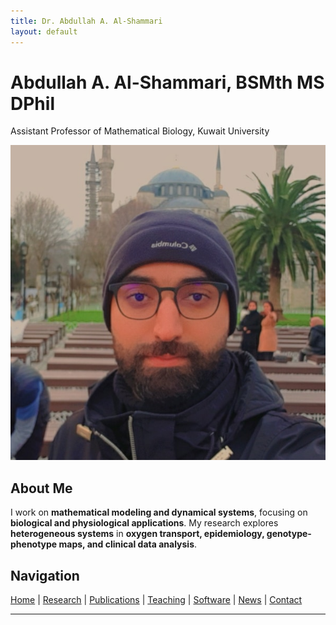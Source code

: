 ```yaml
---
title: Dr. Abdullah A. Al-Shammari
layout: default
---
```


# **Abdullah A. Al-Shammari, BSMth MS DPhil**  
Assistant Professor of Mathematical Biology, Kuwait University 

![Logo](/assets/images/profile.jpg)

## **About Me**  
I work on **mathematical modeling and dynamical systems**, focusing on **biological and physiological applications**. My research explores **heterogeneous systems** in **oxygen transport, epidemiology, genotype-phenotype maps, and clinical data analysis**.  

## **Navigation**  
[Home](index.md) | [Research](/research/) | [Publications](/publications/) | [Teaching](/teaching/) | [Software](/software/) | [News](/news/) | [Contact](/contact/)  

---
